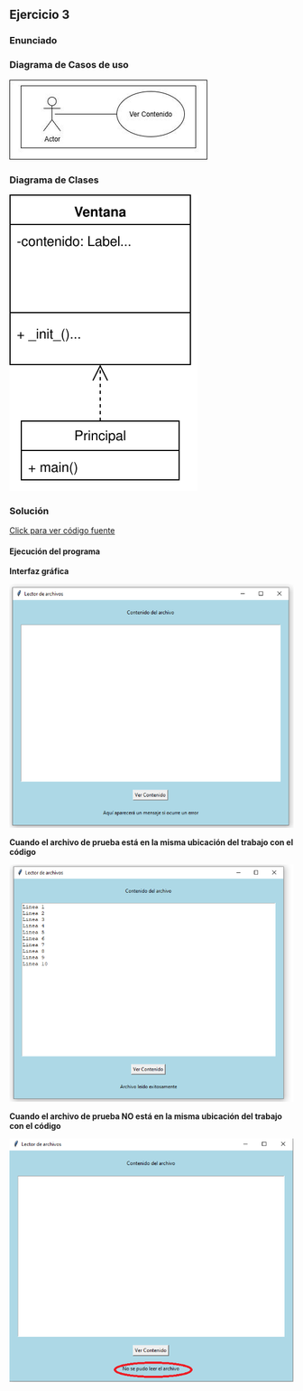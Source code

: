 ## Ejercicio 3

### Enunciado



### Diagrama de Casos de uso

![alt text](media/image-3.png)

### Diagrama de Clases

![alt text](media/clasesejer5act5.svg)

### Solución

[Click para ver código fuente](https://github.com/Kolozuz/oop_unal_202501_act5/blob/main/Ejercicio5/code.py)

#### Ejecución del programa

**Interfaz gráfica**

![alt text](media/image.png)

**Cuando el archivo de prueba está en la misma ubicación del trabajo con el código**

![alt text](media/image-1.png)

**Cuando el archivo de prueba NO está en la misma ubicación del trabajo con el código**

![alt text](media/image-2.png)